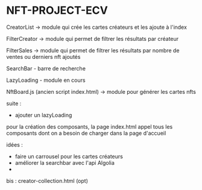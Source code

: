 # NFT-PROJECT-ECV

CreatorList -> module qui crée les cartes créateurs et les ajoute à l'index

FilterCreator -> module qui permet de filtrer les résultats par créateur

FilterSales -> module qui permet de filtrer les résultats par nombre de ventes ou derniers nft ajoutés

SearchBar - barre de recherche

LazyLoading - module en cours

NftBoard.js (ancien script index.html) -> module pour générer les cartes nfts

suite :
- ajouter un lazyLoading

pour la création des composants, la page index.html appel tous les composants dont on a besoin de charger dans la page d'accueil

idées :
- faire un carrousel pour les cartes créateurs
- améliorer la searchbar avec l'api Algolia
-

bis : creator-collection.html (opt)